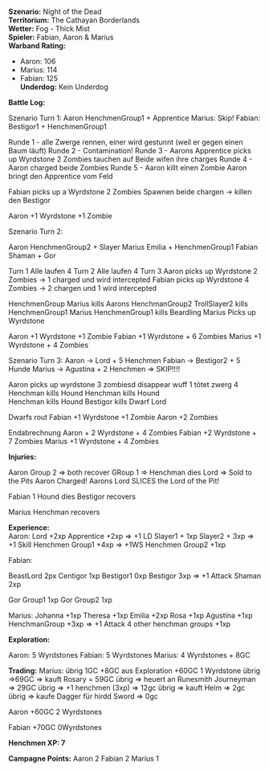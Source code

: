 **Szenario:** Night of the Dead  
**Territorium:** The Cathayan Borderlands  
**Wetter:** Fog - Thick Mist  
**Spieler:** Fabian, Aaron & Marius  
**Warband Rating:**  
 - Aaron: 106   
 - Marius: 114  
 - Fabian: 125  
**Underdog:** Kein Underdog  
 
**Battle Log:**  
 
 Szenario Turn 1:
 Aaron 
 HenchmenGroup1 + Apprentice
 Marius: Skip!
 Fabian:
 Bestigor1 + HenchmenGroup1
 
 Runde 1 - alle Zwerge rennen, einer wird gestunnt (weil er gegen einen Baum läuft)
 Runde 2 - Contamination!
 Runde 3 - Aarons Apprentice picks up Wyrdstone
 2 Zombies tauchen auf
 Beide wifen ihre charges
 Runde 4 - Aaron charged beide Zombies 
 Runde 5 - Aaron killt einen Zombie
 Aaron bringt den Apprentice vom Feld
 
 Fabian picks up a Wyrdstone
 2 Zombies Spawnen
 beide chargen -> killen den Bestigor
 
 Aaron +1 Wyrdstone +1 Zombie
 
 Szenario Turn 2:
 
 Aaron
 HenchmenGroup2 + Slayer
 Marius
 Emilia + HenchmenGroup1
 Fabian
 Shaman + Gor
 
 Turn 1 
 Alle laufen 4
 Turn 2 
 Alle laufen 4
 Turn 3 
 Aaron picks up Wyrdstone
 2 Zombies -> 1 charged und wird intercepted
 Fabian picks up Wyrdstone
 4 Zombies -> 2 chargen und 1 wird intercepted
 
 HenchmenGroup Marius kills Aarons HenchmanGroup2
 TrollSlayer2 kills HenchmenGroup1 Marius
 HenchmenGroup1 kills Beardling 
 Marius Picks up Wyrdstone
 
  Aaron +1 Wyrdstone +1 Zombie
  Fabian +1 Wyrdstone + 6 Zombies
  Marius +1 Wyrdstone + 4 Zombies
  
  Szenario Turn 3:
  Aaron -> Lord + 5 Henchmen
  Fabian -> Bestigor2 + 5 Hunde
  Marius -> Agustina + 2 Henchmen => SKIP!!!!
  
  
  Aaron picks up wyrdstone 3 zombiesd disappear
  wuff 1 tötet zwerg 4  
  Henchman kills Hound
  Henchman kills Hound  
  Henchman kills Hound
  Bestigor kills Dwarf Lord
  
  Dwarfs rout
  Fabian +1 Wyrdstone +1 Zombie
  Aaron +2 Zombies
  
  Endabrechnung
  Aaron + 2 Wyrdstone + 4 Zombies
  Fabian +2 Wyrdstone + 7 Zombies
  Marius +1 Wyrdstone + 4 Zombies
  
  

 
 

 
 
**Injuries:**  
 
  Aaron
  Group 2 => both recover
  GRoup 1 => Henchman dies
  Lord => Sold to the Pits
  Aaron Charged!
  Aarons Lord SLICES the Lord of the Pit!
  
  Fabian
  1 Hound dies
  Bestigor recovers
  
  Marius
  Henchman recovers
 
**Experience:**  
  Aaron:
 Lord +2xp
 Apprentice +2xp => +1 LD 
 Slayer1 + 1xp
 Slayer2 + 3xp => +1 Skill
 Henchmen Group1 +4xp => +1WS
 Henchmen Group2 +1xp
 
 Fabian:
 
 BeastLord 2px
 Centigor 1xp
 Bestigor1 0xp
 Bestigor 3xp => +1 Attack
 Shaman 2xp
 
 Gor Group1 1xp
 Gor Group2 1xp
 
 Marius:
 Johanna +1xp
 Theresa +1xp
 Emilia +2xp
 Rosa +1xp
 Agustina +1xp
 HenchmanGroup +3xp => +1 Attack
 4 other henchman groups +1xp
 
**Exploration:**  
 
 Aaron: 5 Wyrdstones
 Fabian: 5 Wyrdstones
 Marius: 4 Wyrdstones + 8GC
 
**Trading:**
Marius: übrig 1GC +8GC aus Exploration +60GC 1 Wyrdstone übrig =>69GC => kauft Rosary = 59GC übrig => heuert an Runesmith Journeyman => 29GC übrig => +1 henchmen (3xp) => 12gc übrig => kauft Helm => 2gc übrig  => kaufe Dagger für hirdd Sword => 0gc

Aaron +60GC 2 Wyrdstones

Fabian +70GC 0Wyrdstones

**Henchmen XP: 7**

**Campagne Points:**
Aaron 2
Fabian 2
Marius 1
